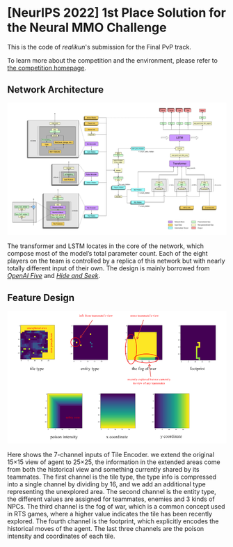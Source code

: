 # [NeurIPS 2022] 1st Place Solution for the Neural MMO Challenge

This is the code of *realikun*'s submission for the Final PvP track. 

To learn more about the competition and the environment, please refer to [the competition homepage](https://www.aicrowd.com/challenges/neurips-2022-the-neural-mmo-challenge).

## Network Architecture

![](media/arch.png)

The transformer and LSTM locates in the core of the network, which compose most of the model’s total parameter count. Each of the eight players on the team is controlled by a replica of this network but with nearly totally different input of their own. The design is mainly borrowed from [*OpenAI Five*](https://arxiv.org/abs/1912.06680) and [*Hide and Seek*](https://arxiv.org/abs/1909.07528).

## Feature Design

![](media/features.png)

Here shows the 7-channel inputs of Tile Encoder. we extend the original 15×15 view of agent to 25×25, the information in the extended areas come from both the historical view and something currently shared by its teammates. The first channel is the tile type, the type info is compressed into a single channel by dividing by 16, and we add an additional type representing the unexplored area. The second channel is the entity type, the different values are assigned for teammates, enemies and 3 kinds of NPCs. The third channel is the fog of war, which is a common concept used in RTS games, where a higher value indicates the tile has been recently explored. The fourth channel is the footprint, which explicitly encodes the historical moves of the agent. The last three channels are the poison intensity and coordinates of each tile.

